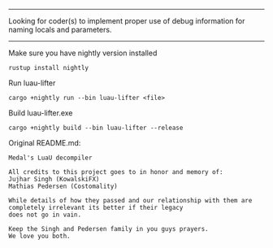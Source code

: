 ____
Looking for coder(s) to implement proper use of debug information for naming locals and parameters.
____

Make sure you have nightly version installed
```
rustup install nightly
```

Run luau-lifter
```
cargo +nightly run --bin luau-lifter <file>
```

Build luau-lifter.exe
```
cargo +nightly build --bin luau-lifter --release
```


Original README.md:

```
Medal's LuaU decompiler

All credits to this project goes to in honor and memory of:
Jujhar Singh (KowalskiFX)
Mathias Pedersen (Costomality)

While details of how they passed and our relationship with them are completely irrelevant its better if their legacy 
does not go in vain. 

Keep the Singh and Pedersen family in you guys prayers.
We love you both.
```